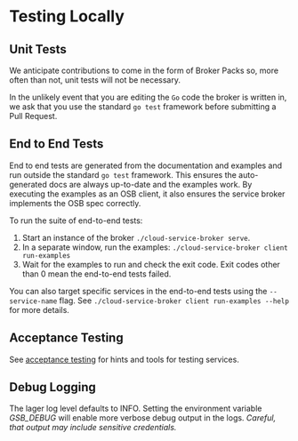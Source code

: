 # Testing Locally

## Unit Tests
We anticipate contributions to come in the form of Broker Packs so, more often than not, unit tests will not be necessary. 


In the unlikely event that you are editing the `Go` code the broker is written in, we ask that you use the standard `go test` framework before submitting a Pull Request.

## End to End Tests
End to end tests are generated from the documentation and examples and run outside the standard `go test` framework.
This ensures the auto-generated docs are always up-to-date and the examples work.
By executing the examples as an OSB client, it also ensures the service broker implements the OSB spec correctly.

To run the suite of end-to-end tests:

1. Start an instance of the broker `./cloud-service-broker serve`.
2. In a separate window, run the examples: `./cloud-service-broker client run-examples`
3. Wait for the examples to run and check the exit code. Exit codes other than 0 mean the end-to-end tests failed.

You can also target specific services in the end-to-end tests using the `--service-name` flag.
See `./cloud-service-broker client run-examples --help` for more details.

## Acceptance Testing

See [acceptance testing](acceptance-tests/README.md) for hints and tools for testing services.

## Debug Logging

The lager log level defaults to INFO. Setting the environment variable *GSB_DEBUG* will enable more verbose debug output in the logs. *Careful, that output may include sensitive credentials.*
